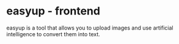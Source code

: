 # easyup - frontend

easyup is a tool that allows you to upload images and use artificial intelligence to convert them into text.
